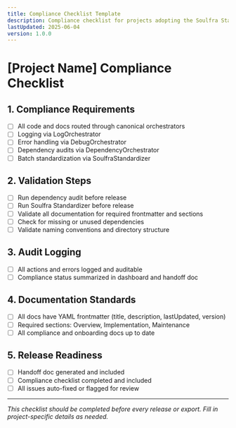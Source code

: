 ```yaml
---
title: Compliance Checklist Template
description: Compliance checklist for projects adopting the Soulfra Standard.
lastUpdated: 2025-06-04
version: 1.0.0
---
```


# [Project Name] Compliance Checklist

## 1. Compliance Requirements
- [ ] All code and docs routed through canonical orchestrators
- [ ] Logging via LogOrchestrator
- [ ] Error handling via DebugOrchestrator
- [ ] Dependency audits via DependencyOrchestrator
- [ ] Batch standardization via SoulfraStandardizer

## 2. Validation Steps
- [ ] Run dependency audit before release
- [ ] Run Soulfra Standardizer before release
- [ ] Validate all documentation for required frontmatter and sections
- [ ] Check for missing or unused dependencies
- [ ] Validate naming conventions and directory structure

## 3. Audit Logging
- [ ] All actions and errors logged and auditable
- [ ] Compliance status summarized in dashboard and handoff doc

## 4. Documentation Standards
- [ ] All docs have YAML frontmatter (title, description, lastUpdated, version)
- [ ] Required sections: Overview, Implementation, Maintenance
- [ ] All compliance and onboarding docs up to date

## 5. Release Readiness
- [ ] Handoff doc generated and included
- [ ] Compliance checklist completed and included
- [ ] All issues auto-fixed or flagged for review

---
*This checklist should be completed before every release or export. Fill in project-specific details as needed.* 